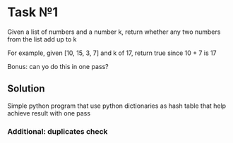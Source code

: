 # Task №1

Given a list of numbers and a number k, return whether any two numbers from the list add up to k

For example, given [10, 15, 3, 7] and k of 17, return true since 10 + 7 is 17

Bonus: can yo do this in one pass?

## Solution

Simple python program that use python dictionaries as hash table that help achieve result with one pass

### Additional: duplicates check
